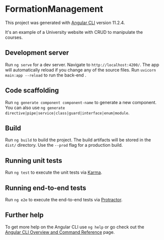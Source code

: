 # FormationManagement

This project was generated with [Angular CLI](https://github.com/angular/angular-cli) version 11.2.4.

It's an example of a University website with CRUD to manipulate the courses.

## Development server

Run `ng serve` for a dev server. Navigate to `http://localhost:4200/`. The app will automatically reload if you change any of the source files.
Run `uvicorn main:app --reload` to run the back-end .

## Code scaffolding

Run `ng generate component component-name` to generate a new component. You can also use `ng generate directive|pipe|service|class|guard|interface|enum|module`.

## Build

Run `ng build` to build the project. The build artifacts will be stored in the `dist/` directory. Use the `--prod` flag for a production build.

## Running unit tests

Run `ng test` to execute the unit tests via [Karma](https://karma-runner.github.io).

## Running end-to-end tests

Run `ng e2e` to execute the end-to-end tests via [Protractor](http://www.protractortest.org/).

## Further help

To get more help on the Angular CLI use `ng help` or go check out the [Angular CLI Overview and Command Reference](https://angular.io/cli) page.
